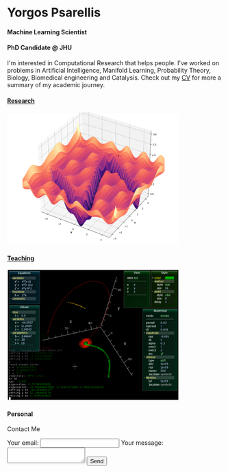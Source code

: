 # Yorgos Psarellis
#### Machine Learning Scientist
#### PhD Candidate @ JHU

I'm interested in Computational Research that helps people. 
I've worked on problems in Artificial Intelligence, Manifold Learning, Probability Theory, Biology, Biomedical engineering and Catalysis. Check out my [CV](CV_Psarellis.pdf) for more a summary of my academic journey.

#### [Research](Research.md)

<img src="3d.png" width="400"/>

#### [Teaching](Teaching.md)

<img src="scigma.png" width="400"/>

#### Personal


Contact Me


<!-- modify this form HTML and place wherever you want your form -->
<form
  action="https://formspree.io/f/xrgjbvpp"
  method="POST"
>
  <label>
    Your email:
    <input type="email" name="_replyto">
  </label>
  
  <label>
    Your message:
    <textarea name="message"></textarea>
  </label>
  <!-- your other form fields go here -->
  <button type="submit">Send</button>
</form>




<!--```

For more details see [Basic writing and formatting syntax](https://docs.github.com/en/github/writing-on-github/getting-started-with-writing-and-formatting-on-github/basic-writing-and-formatting-syntax).

### Jekyll Themes

Your Pages site will use the layout and styles from the Jekyll theme you have selected in your [repository settings](https://github.com/YorgosPs/ypsarellis/settings/pages). The name of this theme is saved in the Jekyll `_config.yml` configuration file.

### Support or Contact

Having trouble with Pages? Check out our [documentation](https://docs.github.com/categories/github-pages-basics/) or [contact support](https://support.github.com/contact) and we’ll help you sort it out.-->
